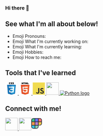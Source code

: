 ### Hi there 👋

## See what I'm all about below!

- Emoji Pronouns:
- Emoji What I'm currently working on:
- Emoji What I'm currently learning:
- Emoji Hobbies:
- Emoji How to reach me:

## Tools that I've learned
<p align="left"><!-- CSS Icon --><a href="https://www.w3schools.com/css/" target="_blank"> <img src="https://raw.githubusercontent.com/devicons/devicon/master/icons/css3/css3-original-wordmark.svg" alt="css3 logo" width="40" height="40"/></a><!-- HTML Icon --><a href="https://www.w3.org/html/" target="_blank"> <img src="https://raw.githubusercontent.com/devicons/devicon/master/icons/html5/html5-original-wordmark.svg" alt="html5 logo" width="40" height="40"/> </a><!-- JS Icon --><a href="https://developer.mozilla.org/en-US/docs/Web/JavaScript" target="_blank"> <img src="https://raw.githubusercontent.com/devicons/devicon/master/icons/javascript/javascript-original.svg" alt="javascript logo" width="40" height="40"/> </a><!-- Typescript Icon --><a href="https://www.typescriptlang.org/" target="_blank"> <img src="https://www.vectorlogo.zone/logos/typescriptlang/typescriptlang-icon.svg" width="40" height="40"> </a><!-- Python Icon --><a href="https://www.python.org/" target="_blank"> <img src="https://www.vectorlogo.zone/logos/python/python-icon.svg" alt="Python logo" width="40" height="40"/></a></p>

## Connect with me! 
<!-- Twitter Icon -->
<p align="left">
<a href="https://twitter.com/MuddMitchell"><img src="https://raw.githubusercontent.com/rahuldkjain/github-profile-readme-generator/master/src/images/icons/Social/twitter.svg" height="40" width="40"> </a><a href="https://www.linkedin.com/in/mitchell-mudd-96baa7204/"><img src="https://www.vectorlogo.zone/logos/linkedin/linkedin-icon.svg" height="40" width="40"></a><a href="https://www.linkedin.com/in/mitchell-mudd-96baa7204/"><svg height="40" width="40" fill="none" xmlns="http://www.w3.org/2000/svg" viewBox="0 0 40 40">
<path d="M195.455 5.00003V0.0300293H197.261C197.597 0.0300293 197.886 0.083696 198.129 0.191029C198.376 0.293696 198.565 0.443029 198.696 0.639029C198.831 0.830363 198.899 1.0567 198.899 1.31803C198.899 1.55603 198.848 1.76603 198.745 1.94803C198.642 2.12536 198.498 2.26536 198.311 2.36803C198.563 2.46603 198.759 2.62236 198.899 2.83703C199.039 3.04703 199.109 3.2967 199.109 3.58603C199.109 3.87536 199.034 4.12503 198.885 4.33503C198.736 4.54503 198.526 4.70836 198.255 4.82503C197.984 4.9417 197.665 5.00003 197.296 5.00003H195.455ZM196.463 0.891029V2.03203H197.149C197.378 2.03203 197.553 1.98536 197.674 1.89203C197.8 1.79403 197.863 1.6517 197.863 1.46503C197.863 1.27836 197.8 1.13603 197.674 1.03803C197.553 0.940029 197.378 0.891029 197.149 0.891029H196.463ZM196.463 4.13903H197.247C197.508 4.13903 197.709 4.08303 197.849 3.97103C197.994 3.85903 198.066 3.69803 198.066 3.48803C198.066 3.27803 197.994 3.11703 197.849 3.00503C197.709 2.89303 197.508 2.83703 197.247 2.83703H196.463V4.13903Z" fill="white"/>
<path d="M199.796 5.00003V0.0300293H202.911V0.91903H200.804V2.00403H202.687V2.89303H200.804V4.11103H202.981V5.00003H199.796Z" fill="white"/>
<path d="M204.931 5.00003V0.95403H203.531V0.0300293H207.374V0.95403H205.974V5.00003H204.931Z" fill="white"/>
<path d="M207.157 5.00003L209.131 0.0300293H210.237L212.218 5.00003H211.147L210.741 3.90803H208.592L208.186 5.00003H207.157ZM208.921 3.02603H210.412L209.663 1.04503L208.921 3.02603Z" fill="white"/>
<path d="M47.1001 31V6.15001H55.5001C57.6001 6.15001 59.3968 6.48834 60.8901 7.16501C62.4068 7.84167 63.5618 8.82167 64.3551 10.105C65.1484 11.3883 65.5451 12.94 65.5451 14.76C65.5451 16.02 65.3001 17.175 64.8101 18.225C64.3434 19.275 63.6668 20.185 62.7801 20.955C61.9168 21.7017 60.8784 22.285 59.6651 22.705C58.4518 23.1017 57.0984 23.3 55.6051 23.3C54.8118 23.3 53.9718 23.23 53.0851 23.09V31H47.1001ZM53.0851 11.225V18.05C53.9018 18.1667 54.6484 18.225 55.3251 18.225C56.6318 18.225 57.6351 17.9333 58.3351 17.35C59.0584 16.7433 59.4201 15.8683 59.4201 14.725C59.4201 13.605 59.0701 12.7417 58.3701 12.135C57.6934 11.5283 56.7018 11.225 55.3951 11.225H53.0851Z" fill="white"/>
<path d="M75.5456 31.525C74.1456 31.525 72.8389 31.28 71.6256 30.79C70.4356 30.3 69.3856 29.6117 68.4756 28.725C67.5889 27.8383 66.9006 26.8 66.4106 25.61C65.9206 24.42 65.6756 23.125 65.6756 21.725C65.6756 20.325 65.9206 19.03 66.4106 17.84C66.9239 16.6267 67.6239 15.5767 68.5106 14.69C69.4206 13.78 70.4823 13.08 71.6956 12.59C72.9323 12.0767 74.2623 11.82 75.6856 11.82C77.0856 11.82 78.3806 12.065 79.5706 12.555C80.7839 13.045 81.8339 13.745 82.7206 14.655C83.6306 15.5417 84.3306 16.58 84.8206 17.77C85.3106 18.96 85.5556 20.255 85.5556 21.655C85.5556 23.055 85.2989 24.3617 84.7856 25.575C84.2956 26.765 83.5956 27.8033 82.6856 28.69C81.7989 29.5767 80.7373 30.2767 79.5006 30.79C78.2873 31.28 76.9689 31.525 75.5456 31.525ZM75.6156 26.38C76.3856 26.38 77.0856 26.1817 77.7156 25.785C78.3456 25.365 78.8356 24.805 79.1856 24.105C79.5589 23.3817 79.7456 22.5767 79.7456 21.69C79.7456 20.78 79.5589 19.975 79.1856 19.275C78.8356 18.5517 78.3456 17.9917 77.7156 17.595C77.0856 17.175 76.3856 16.965 75.6156 16.965C74.8456 16.965 74.1456 17.175 73.5156 17.595C72.8856 17.9917 72.3839 18.5517 72.0106 19.275C71.6606 19.975 71.4856 20.78 71.4856 21.69C71.4856 22.5767 71.6606 23.3817 72.0106 24.105C72.3839 24.805 72.8856 25.365 73.5156 25.785C74.1456 26.1817 74.8456 26.38 75.6156 26.38Z" fill="white"/>
<path d="M86.9882 31V4.82001H92.6932V31H86.9882Z" fill="white"/>
<path d="M98.3909 38.21C97.7143 38.21 97.0726 38.14 96.4659 38C95.8593 37.86 95.2876 37.6383 94.7509 37.335L95.7659 32.96C96.0226 33.0767 96.3259 33.1817 96.6759 33.275C97.0493 33.3683 97.3993 33.415 97.7259 33.415C98.3559 33.415 98.9043 33.2167 99.3709 32.82C99.8376 32.4467 100.234 31.8517 100.561 31.035L100.701 30.72L93.2459 12.345H99.5109L103.361 24.595L106.791 12.345H112.846L105.426 32.33C104.679 34.3367 103.734 35.8183 102.591 36.775C101.448 37.7317 100.048 38.21 98.3909 38.21Z" fill="white"/>
<path d="M118.482 31L112.322 12.345H118.272L121.212 24.14L124.572 12.345H129.612L132.972 24.21L136.017 12.345H141.757L135.597 31H130.312L127.022 19.31L123.697 31H118.482Z" fill="white"/>
<path d="M150.791 31.525C149.391 31.525 148.084 31.28 146.871 30.79C145.681 30.3 144.631 29.6117 143.721 28.725C142.834 27.8383 142.146 26.8 141.656 25.61C141.166 24.42 140.921 23.125 140.921 21.725C140.921 20.325 141.166 19.03 141.656 17.84C142.169 16.6267 142.869 15.5767 143.756 14.69C144.666 13.78 145.727 13.08 146.941 12.59C148.177 12.0767 149.507 11.82 150.931 11.82C152.331 11.82 153.626 12.065 154.816 12.555C156.029 13.045 157.079 13.745 157.966 14.655C158.876 15.5417 159.576 16.58 160.066 17.77C160.556 18.96 160.801 20.255 160.801 21.655C160.801 23.055 160.544 24.3617 160.031 25.575C159.541 26.765 158.841 27.8033 157.931 28.69C157.044 29.5767 155.982 30.2767 154.746 30.79C153.532 31.28 152.214 31.525 150.791 31.525ZM150.861 26.38C151.631 26.38 152.331 26.1817 152.961 25.785C153.591 25.365 154.081 24.805 154.431 24.105C154.804 23.3817 154.991 22.5767 154.991 21.69C154.991 20.78 154.804 19.975 154.431 19.275C154.081 18.5517 153.591 17.9917 152.961 17.595C152.331 17.175 151.631 16.965 150.861 16.965C150.091 16.965 149.391 17.175 148.761 17.595C148.131 17.9917 147.629 18.5517 147.256 19.275C146.906 19.975 146.731 20.78 146.731 21.69C146.731 22.5767 146.906 23.3817 147.256 24.105C147.629 24.805 148.131 25.365 148.761 25.785C149.391 26.1817 150.091 26.38 150.861 26.38Z" fill="white"/>
<path d="M162.233 31V12.345H167.483L167.693 15.32C168.137 14.2933 168.755 13.5 169.548 12.94C170.342 12.38 171.263 12.1 172.313 12.1C172.617 12.1 172.92 12.1233 173.223 12.17C173.527 12.2167 173.795 12.2983 174.028 12.415L173.468 18.085C173.212 17.9917 172.943 17.9333 172.663 17.91C172.407 17.8633 172.138 17.84 171.858 17.84C170.552 17.84 169.572 18.2133 168.918 18.96C168.265 19.6833 167.938 20.745 167.938 22.145V31H162.233Z" fill="white"/>
<path d="M174.952 31V4.82001H180.657V19.8L186.817 12.345H193.292L186.152 20.605L194.132 31H187.097L180.657 21.83V31H174.952Z" fill="white"/>
<path d="M11.6873 34.1503V23.9502H22.3123V28.094C22.3123 31.3877 19.6561 34.1503 16.256 34.1503H11.6873Z" fill="#88CFB0"/>
<path d="M16.2559 35H10.8372V23.0999H23.1622V28.0937C23.1622 31.9187 20.081 35 16.2559 35ZM12.5372 33.3H16.2559C19.1247 33.3 21.356 30.9625 21.356 28.1999V24.9062H12.5372V33.3Z" fill="#2F2F3A"/>
<path d="M22.5256 23.738V12.9005H33.1507V17.6817C33.1507 20.9755 30.4944 23.738 27.0944 23.738H22.5256Z" fill="#F2C94C"/>
<path d="M27.0936 24.5876H21.6748V12.05H33.9999V17.6813C33.9999 21.5063 30.9186 24.5876 27.0936 24.5876ZM23.3748 22.8876H27.0936C29.9624 22.8876 32.1936 20.55 32.1936 17.7875V13.75H23.3748V22.8876Z" fill="#2F2F3A"/>
<path d="M22.3123 12.9005H11.6873V23.6318H22.3123V12.9005Z" fill="#BD83CE"/>
<path d="M23.1622 24.5876H10.8372V12.05H23.1622V24.5876V24.5876ZM12.5372 22.8876H21.356V13.75H12.5372V22.8876Z" fill="#2F2F3A"/>
<path d="M0.849854 12.6874V7.90608C0.849854 4.61231 3.50612 1.84979 6.90614 1.84979H11.4749V12.6874H0.849854Z" fill="#40BE88"/>
<path d="M12.3251 13.5376H0V7.90629C0 4.08127 3.08127 1 6.90629 1H12.3251V13.5376ZM1.70001 11.7313H10.6251V2.70001H6.90629C4.03752 2.70001 1.80626 5.03752 1.80626 7.80004V11.7313H1.70001Z" fill="#2F2F3A"/>
<path d="M22.5256 12.6874V1.84979H27.0944C30.3882 1.84979 33.1507 4.50606 33.1507 7.90608V12.6874H22.5256Z" fill="#FF7474"/>
<path d="M33.9999 13.5376H21.6748V1H27.0936C30.9186 1 33.9999 4.08127 33.9999 7.90629V13.5376ZM23.3748 11.7313H32.1936V7.90629C32.1936 5.03752 29.8561 2.80626 27.0936 2.80626H23.3748V11.7313Z" fill="#2F2F3A"/>
<path d="M22.3123 1.84979H11.6873V12.5811H22.3123V1.84979Z" fill="#6776F9"/>
<path d="M23.1622 13.5376H10.8372V1H23.1622V13.5376V13.5376ZM12.5372 11.7313H21.356V2.70001H12.5372V11.7313Z" fill="#2F2F3A"/>
<path d="M0.849854 28.094V23.9502H11.4749V34.1503H6.90614C3.50612 34.1503 0.849854 31.494 0.849854 28.094Z" fill="#37C2E2"/>
<path d="M12.3251 35H6.90629C3.08127 35 0 31.9187 0 28.0937V23.0999H12.3251V35ZM1.70001 24.7999V28.0937C1.70001 30.9625 4.03753 33.1937 6.80004 33.1937H10.6251V24.7999H1.70001Z" fill="#2F2F3A"/>
<path d="M11.4749 12.9005H0.849854V23.6318H11.4749V12.9005Z" fill="#F2994A"/>
<path d="M12.3251 24.5876H0V12.05H12.3251V24.5876ZM1.70001 22.8876H10.6251V13.75H1.70001V22.8876Z" fill="#2F2F3A"/>
</svg></a></p>

<!--
**mitchelldirt/mitchelldirt** is a ✨ _special_ ✨ repository because its `README.md` (this file) appears on your GitHub profile.

Here are some ideas to get you started:

- 🔭 I’m currently working on ...
- 🌱 I’m currently learning ...
- 👯 I’m looking to collaborate on ...
- 🤔 I’m looking for help with ...
- 💬 Ask me about ...
- 📫 How to reach me: ...
- 😄 Pronouns: ...
- ⚡ Fun fact: ...
-->

